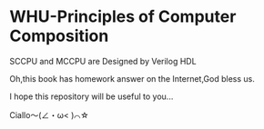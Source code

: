 # WHU-Principles of Computer Composition
SCCPU and MCCPU are Designed by Verilog HDL 

Oh,this book has homework answer on the Internet,God bless us.

I hope this repository will be useful to you...

Ciallo～(∠・ω< )⌒☆
